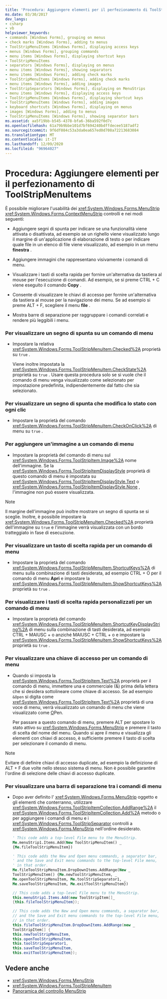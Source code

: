 ```yaml
---
title: 'Procedura: Aggiungere elementi per il perfezionamento di ToolStripMenuItems'
ms.date: 03/30/2017
dev_langs:
- csharp
- vb
helpviewer_keywords:
- commands [Windows Forms], grouping on menus
- check marks [Windows Forms], adding to menus
- ToolStripMenuItems [Windows Forms], displaying access keys
- menus [Windows Forms], grouping commands
- menu items [Windows Forms], displaying shortcut keys
- ToolStripMenuItems
- separators [Windows Forms], displaying on menus
- menu items [Windows Forms], showing separators
- menu items [Windows Forms], adding check marks
- ToolStripMenuItems [Windows Forms], adding check marks
- menu items [Windows Forms], adding images
- ToolStripSeparators [Windows Forms], displaying on MenuStrips
- menu items [Windows Forms], displaying access keys
- ToolStripMenuItems [Windows Forms], displaying shortcut keys
- ToolStripMenuItems [Windows Forms], adding images
- keyboard shortcuts [Windows Forms], displaying on menus
- images [Windows Forms], adding to menus
- ToolStripMenuItems [Windows Forms], showing separator bars
ms.assetid: aa5f19bb-b545-4378-bfa6-36ba592f0d7c
ms.openlocfilehash: 61a79b9bbe101d7bf694240bdffdecee5187adf2
ms.sourcegitcommit: 9f6df084c53a3da0ea657ed0d708a72213683084
ms.translationtype: MT
ms.contentlocale: it-IT
ms.lasthandoff: 12/09/2020
ms.locfileid: "96964027"
---
```

# <a name="how-to-add-enhancements-to-toolstripmenuitems"></a>Procedura: Aggiungere elementi per il perfezionamento di ToolStripMenuItems
È possibile migliorare l'usabilità dei <xref:System.Windows.Forms.MenuStrip> <xref:System.Windows.Forms.ContextMenuStrip> controlli e nei modi seguenti:  
  
- Aggiungere segni di spunta per indicare se una funzionalità viene attivata o disattivata, ad esempio se un righello viene visualizzato lungo il margine di un'applicazione di elaborazione di testo o per indicare quale file in un elenco di file viene visualizzato, ad esempio in un menu **finestra** .  
  
- Aggiungere immagini che rappresentano visivamente i comandi di menu.  
  
- Visualizzare i tasti di scelta rapida per fornire un'alternativa da tastiera al mouse per l'esecuzione di comandi. Ad esempio, se si preme CTRL + C viene eseguito il comando **Copy** .  
  
- Consente di visualizzare le chiavi di accesso per fornire un'alternativa da tastiera al mouse per la navigazione dei menu. Se ad esempio si preme ALT + F, scegliere il menu **file** .  
  
- Mostra barre di separazione per raggruppare i comandi correlati e rendere più leggibili i menu.  
  
### <a name="to-display-a-check-mark-on-a-menu-command"></a>Per visualizzare un segno di spunta su un comando di menu  
  
- Impostare la relativa <xref:System.Windows.Forms.ToolStripMenuItem.Checked%2A> proprietà su `true` .  
  
     Viene inoltre impostata la <xref:System.Windows.Forms.ToolStripMenuItem.CheckState%2A> proprietà su `true` . Usare questa procedura solo se si vuole che il comando di menu venga visualizzato come selezionato per impostazione predefinita, indipendentemente dal fatto che sia selezionato.  
  
### <a name="to-display-a-check-mark-that-changes-state-with-each-click"></a>Per visualizzare un segno di spunta che modifica lo stato con ogni clic  
  
- Impostare la proprietà del comando <xref:System.Windows.Forms.ToolStripMenuItem.CheckOnClick%2A> di menu su `true` .  
  
### <a name="to-add-an-image-to-a-menu-command"></a>Per aggiungere un'immagine a un comando di menu  
  
- Impostare la proprietà del comando di menu sul <xref:System.Windows.Forms.ToolStripItem.Image%2A> nome dell'immagine. Se la <xref:System.Windows.Forms.ToolStripItemDisplayStyle> proprietà di questo comando di menu è impostata su <xref:System.Windows.Forms.ToolStripItemDisplayStyle.Text> o <xref:System.Windows.Forms.ToolStripItemDisplayStyle.None> , l'immagine non può essere visualizzata.  
  
> [!NOTE]
> Il margine dell'immagine può inoltre mostrare un segno di spunta se si sceglie. Inoltre, è possibile impostare la <xref:System.Windows.Forms.ToolStripMenuItem.Checked%2A> proprietà dell'immagine su `true` e l'immagine verrà visualizzata con un bordo tratteggiato in fase di esecuzione.  
  
### <a name="to-display-a-shortcut-key-for-a-menu-command"></a>Per visualizzare un tasto di scelta rapida per un comando di menu  
  
- Impostare la proprietà del comando <xref:System.Windows.Forms.ToolStripMenuItem.ShortcutKeys%2A> di menu sulla combinazione di tasti desiderata, ad esempio CTRL + O per il comando di menu **Apri** e impostare la <xref:System.Windows.Forms.ToolStripMenuItem.ShowShortcutKeys%2A> proprietà su `true` .  
  
### <a name="to-display-custom-shortcut-keys-for-a-menu-command"></a>Per visualizzare i tasti di scelta rapida personalizzati per un comando di menu  
  
- Impostare la proprietà del comando <xref:System.Windows.Forms.ToolStripMenuItem.ShortcutKeyDisplayString%2A> di menu sulla combinazione di tasti desiderata, ad esempio CTRL + MAIUSC + o anziché MAIUSC + CTRL + o e impostare la <xref:System.Windows.Forms.ToolStripMenuItem.ShowShortcutKeys%2A> proprietà su `true` .  
  
### <a name="to-display-an-access-key-for-a-menu-command"></a>Per visualizzare una chiave di accesso per un comando di menu  
  
- Quando si imposta la <xref:System.Windows.Forms.ToolStripItem.Text%2A> proprietà per il comando di menu, immettere una e commerciale (&) prima della lettera che si desidera sottolineare come chiave di accesso. Se ad esempio `&Open` si digita come <xref:System.Windows.Forms.ToolStripItem.Text%2A> proprietà di una voce di menu, verrà visualizzato un comando di menu che viene visualizzato come <u>O</u>Pen.
  
     Per passare a questo comando di menu, premere ALT per spostare lo stato attivo su <xref:System.Windows.Forms.MenuStrip> e premere il tasto di scelta del nome del menu. Quando si apre il menu e visualizza gli elementi con chiavi di accesso, è sufficiente premere il tasto di scelta per selezionare il comando di menu.  
  
> [!NOTE]
> Evitare di definire chiavi di accesso duplicate, ad esempio la definizione di ALT + F due volte nello stesso sistema di menu. Non è possibile garantire l'ordine di selezione delle chiavi di accesso duplicate.  
  
### <a name="to-display-a-separator-bar-between-menu-commands"></a>Per visualizzare una barra di separazione tra i comandi di menu  
  
- Dopo aver definito l' <xref:System.Windows.Forms.MenuStrip> oggetto e gli elementi che conterranno, utilizzare <xref:System.Windows.Forms.ToolStripItemCollection.AddRange%2A> il <xref:System.Windows.Forms.ToolStripItemCollection.Add%2A> metodo o per aggiungere i comandi di menu e i <xref:System.Windows.Forms.ToolStripSeparator> controlli a <xref:System.Windows.Forms.MenuStrip> nell'ordine desiderato.  
  
    ```vb  
    ' This code adds a top-level File menu to the MenuStrip.  
    Me.menuStrip1.Items.Add(New ToolStripMenuItem() _  
    {Me.fileToolStripMenuItem})  
  
    ' This code adds the New and Open menu commands, a separator bar,
    ' and the Save and Exit menu commands to the top-level File menu,
    ' in that order.  
    Me.fileToolStripMenuItem.DropDownItems.AddRange(New _  
    ToolStripMenuItem() {Me.newToolStripMenuItem, _  
    Me.openToolStripMenuItem, Me.toolStripSeparator1, _  
    Me.saveToolStripMenuItem, Me.exitToolStripMenuItem})  
    ```  
  
    ```csharp  
    // This code adds a top-level File menu to the MenuStrip.  
    this.menuStrip1.Items.Add(new ToolStripItem[]_  
    {this.fileToolStripMenuItem});  
  
    // This code adds the New and Open menu commands, a separator bar,
    // and the Save and Exit menu commands to the top-level File menu,
    // in that order.  
    this.fileToolStripMenuItem.DropDownItems.AddRange(new _  
    ToolStripItem[] {  
    this.newToolStripMenuItem,  
    this.openToolStripMenuItem,  
    this.toolStripSeparator1,  
    this.saveToolStripMenuItem,  
    this.exitToolStripMenuItem});  
    ```  
  
## <a name="see-also"></a>Vedere anche

- <xref:System.Windows.Forms.MenuStrip>
- <xref:System.Windows.Forms.ToolStripMenuItem>
- [Panoramica del controllo MenuStrip](menustrip-control-overview-windows-forms.md)
